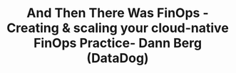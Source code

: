 ---
title: And Then There Was FinOps - Creating & scaling your cloud-native FinOps Practice- Dann Berg (DataDog)
description: Dan Berg brought FinOps to DataDog (before it was called FinOps). Over the course of four years, he built the practice and helped grow the team from the ground up.  
date-added: Nov 2022
type: Video
source: Foundation Contribution
label: FinOps X
link: https://www.youtube.com/watch?v=aG_jbQne6Bg&list=PLUSCToibAswmu2V2rbm3ZjTLw3OZ9F2SB&index=20
framework-capabilities:
  - capability_education-enablement
  - capability_establish-finops-culture
framework-persona:
  - engineering
  - practitioner
  - finance
  - product
framework-maturity:
  - crawl
  - walk
cloud-provider:
  - AWS
permalink: /resources/not-here/
weight: 30
listing: true
---